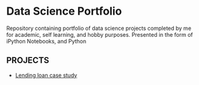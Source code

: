 # Data Science Portfolio
Repository containing portfolio of data science projects completed by me for academic, self learning, and hobby purposes. Presented in the form of iPython Notebooks, and Python
## PROJECTS
* [Lending loan case study](#loan_leanding)

